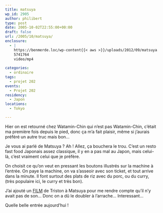 ```yaml
---
title: matsuya
wp_id: 2905
author: philibert
type: post
date: 2005-10-02T22:55:00+00:00
draft: false
url: /2005/10/matsuya/
enclosure:
  - |
    https://benmerde.loc/wp-content{{< aws >}}/uploads/2012/09/matsuya.mp4
    5741764
    video/mp4
    
categories:
  - ordinaire
tags:
  - projet 202
events:
  - Projet 202
residency:
  - Japon
locations:
  - Tokyo

---
```

Hier on est retourné chez Watamin-Chin qui n&rsquo;est pas Watamin-Chin, c&rsquo;était ma première fois depuis le pied, donc ça m&rsquo;a fait plaisir, même si j&rsquo;aurais préféré un autre truc mais bon&#8230;

Je vous ai parlé de Matsuya ? Ah ! Allez, ça bouchera le trou. C&rsquo;est un resto fast food Japonais assez classique, il y en a pas mal au Japon, mais celui-là, c&rsquo;est vraiment celui que je préfère.

On choisit ce qu&rsquo;on veut en pressant les boutons illustrés sur la machine à l&rsquo;entrée. On paye la machine, on va s&rsquo;asseoir avec son ticket, et tout arrive dans la minute. Il font surtout des plats de riz avec du porc, ou du curry, (très populaire ici, le curry et très bon). 

J&rsquo;ai ajouté un <a target="_blank" href='{{< aws >}}/uploads/2012/09/matsuya.mp4'>FILM</a> de Triston à Matsuya pour me rendre compte qu&rsquo;il n&rsquo;y avait pas de son&#8230; Donc on a dû le doubler à l&rsquo;arrache&#8230; Interessant&#8230;

Quelle belle entrée aujourd&rsquo;hui !